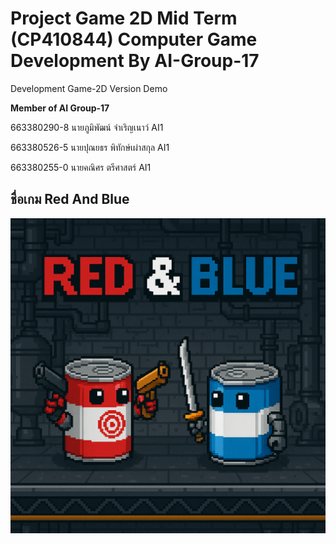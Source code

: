 # Project Game 2D Mid Term (CP410844) Computer Game Development By AI-Group-17
Development Game-2D Version Demo

**Member of AI Group-17**

663380290-8	นายภูมิพัฒน์ จำเริญเนาว์	AI1

663380526-5	นายปุณยธร พิทักษ์เผ่าสกุล	AI1

663380255-0	นายคณิศร ตรีศาสตร์	AI1

## ชื่อเกม Red And Blue
![Red And Blue Logo](projectgame2d/Icon.png)
